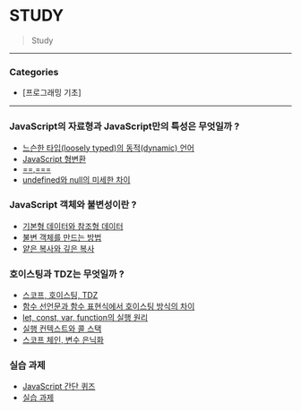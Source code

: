 # STUDY
> Study

---

### Categories

* [프로그래밍 기초]

---

### JavaScript의 자료형과 JavaScript만의 특성은 무엇일까 ?

- [느슨한 타입(loosely typed)의 동적(dynamic) 언어](loosely-typed-of-dynamic-language.md)
- [JavaScript 형변환](JavaScript-type-conversion.md)
- [==,===](==,===.md)
- [undefined와 null의 미세한 차이](undefined&null.md)

### JavaScript 객체와 불변성이란 ? 

- [기본형 데이터와 참조형 데이터](Primative-Data&Referenced-Data.md)
- [불변 객체를 만드는 방법](Immutable-Object.md)
- [얕은 복사와 깊은 복사](shallow-copy&deep-copy.md)

### 호이스팅과 TDZ는 무엇일까 ?

- [스코프, 호이스팅, TDZ](Scope&Hoisting&Temporal-Dead-Zone.md)
- [함수 선언문과 함수 표현식에서 호이스팅 방식의 차이](Function-Declarations&Function-Expressions.md)
- [let, const, var, function의 실행 원리](let&const&var&function.md)
- [실행 컨텍스트와 콜 스택](Excution-Context&Call-Stack.md)
- [스코프 체인, 변수 은닉화](Scope-chain&Conceal-variables.md)

### 실습 과제

- [JavaScript 간단 퀴즈](JavaScript-Quiz.md)
- [실습 과제](Task.md)
